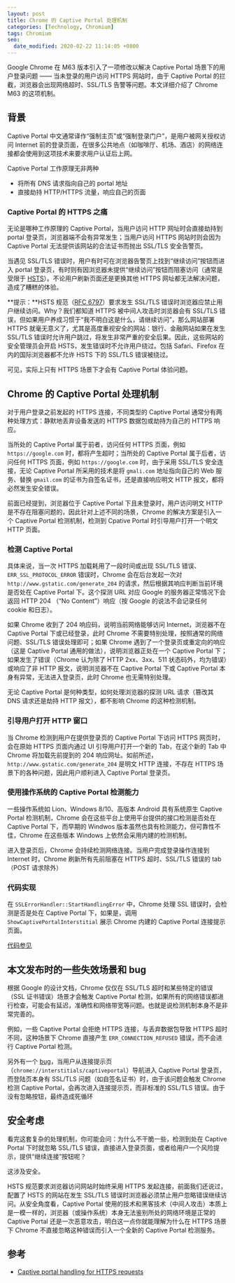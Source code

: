 ```yaml
---
layout: post
title: Chrome 的 Captive Portal 处理机制
categories: [Technology, Chromium]
tags: Chromium
seo:
  date_modified: 2020-02-22 11:14:05 +0800
---
```


Google Chrome 在 M63 版本引入了一项修改以解决 Captive Portal 场景下的用户登录问题 —— 当未登录的用户访问 HTTPS 网站时，由于 Captive Portal 的拦截，浏览器会出现网络超时、SSL/TLS 告警等问题。本文详细介绍了 Chrome M63 的这项机制。

## 背景

Captive Portal 中文通常译作“强制主页”或“强制登录门户”，是用户被网关授权访问 Internet 前的登录页面，在很多公共地点（如咖啡厅、机场、酒店）的网络连接都会使用到这项技术来要求用户认证后上网。

Captive Portal 工作原理无非两种

- 将所有 DNS 请求指向自己的 portal 地址
- 直接劫持 HTTP/HTTPS 流量，响应自己的页面

### Captive Portal 的 HTTPS 之痛

无论是哪种工作原理的 Captive Portal，当用户访问 HTTP 网址时会直接劫持到 portal 登录页，浏览器端不会有异常发生；当用户访问 HTTPS 网站时则会因为 Captive Portal 无法提供该网站的合法证书而抛出 SSL/TLS 安全告警页。

当遇见 SSL/TLS 错误时，用户有时可在浏览器告警页上找到“继续访问”按钮而进入 portal 登录页，有时则有因浏览器未提供“继续访问”按钮而阻塞访问（通常是受限于 [HSTS](https://tools.ietf.org/html/rfc6797#section-12.1)）。不论用户刷新页面还是更换其他 HTTPS 网址都无法解决问题，造成了糟糕的体验。

**提示：**HSTS 规范（[RFC 6797](https://tools.ietf.org/html/rfc6797#section-12.1)）要求发生 SSL/TLS 错误时浏览器应禁止用户继续访问。Why？我们都知道 HTTPS 被中间人攻击时浏览器会有 SSL/TLS 错误，但如果用户养成习惯于“我不明白这是什么，请继续访问”，那么网站部署 HTTPS 就毫无意义了，尤其是高度重视安全的网站：银行、金融网站如果在发生 SSL/TLS 错误时允许用户跳过，将发生非常严重的安全后果。因此，这些网站的安全管理员会开启 HSTS，发生错误时不允许用户绕过。包括 Safari、Firefox 在内的国际浏览器都不允许 HSTS 下的 SSL/TLS 错误被绕过。

可见，实际上只有 HTTPS 场景下才会有 Captive Portal 体验问题。

## Chrome 的 Captive Portal 处理机制

对于用户登录之前发起的 HTTPS 连接，不同类型的 Captive Portal 通常分有两种处理方式：静默地丢弃设备发送的 HTTPS 数据包或劫持为自己的 HTTPS 响应。

当所处的 Captive Portal 属于前者，访问任何 HTTPS 页面，例如 `https://google.com` 时，都将产生超时；当所处的 Captive Portal 属于后者，访问任何 HTTPS 页面，例如 `https://google.com` 时，由于采用 SSL/TLS 安全连接，无论 Captive Portal 所采用的技术是将 `gmali.com` 地址指向自己的 Web 服务、替换 `gmail.com` 的证书为自签名证书，还是直接响应明文 HTTP 报文，都将必然发生安全错误。

前面已经提到，浏览器位于 Captive Portal 下且未登录时，用户访问明文 HTTP 是不存在阻塞问题的，因此针对上述不同的场景，Chrome 的解决方案是引入一个 Captive Portal 检测机制，检测到 Cpative Portal 时引导用户打开一个明文 HTTP 页面。

### 检测 Captive Portal

具体来说，当一次 HTTPS 加载耗用了一段时间或出现 SSL/TLS 错误、`ERR_SSL_PROTOCOL_ERROR` 错误时，Chrome 会在后台发起一次对 `http://www.gstatic.com/generate_204` 的请求，然后根据其响应判断当前环境是否处在 Captive Portal 下。这个探测 URL 对应 Google 的服务器正常情况下会返回 HTTP 204 （“No Content”）响应（按 Google 的说法不会记录任何 cookie 和日志）。

如果 Chrome 收到了 204 响应码，说明当前网络能够访问 Internet，浏览器不在 Captive Portal 下或已经登录，此时 Chrome 不需要特别处理，按照通常的网络问题、SSL/TLS 错误处理即可；如果 Chrome 遇到了一个登录页或重定向的响应（这是 Captive Portal 通用的做法），说明浏览器正处在一个 Captive Portal 下；如果发生了错误（Chrome 认为除了 HTTP 2xx、3xx、511 状态码外，均为错误）或响应了非 HTTP 报文，说明浏览器不在 Captive Portal 下或 Captive Portal 本身有异常，无法进入登录页，此时 Chrome 也无需特别处理。

无论 Captive Portal 是何种类型，如何处理浏览器的探测 URL 请求（篡改其 DNS 请求还是劫持 HTTP 报文），都不影响 Chrome 的这种检测机制。

### 引导用户打开 HTTP 窗口

当 Chrome 检测到用户在提供登录页的 Captive Portal 下访问 HTTPS 网页时，会在原始 HTTPS 页面内通过 UI 引导用户打开一个新的 Tab，在这个新的 Tab 中 Chrome 将加载先前提到的 204 响应网址。如前所述，`http://www.gstatic.com/generate_204` 是明文 HTTP 连接，不存在 HTTPS 场景下的各种问题，因此用户顺利进入 Captive Portal 登录页。

### 使用操作系统的 Captive Portal 检测能力

一些操作系统如 Lion、Windows 8/10、高版本 Android 具有系统原生 Captive Portal 检测机制，Chrome 会在这些平台上使用平台提供的接口检测是否处在 Captive Portal 下，而早期的 Windwos 版本虽然也具有检测能力，但可靠性不佳，Chrome 在这些版本 Windows 上依然会采用内建的检测机制。

进入登录页后，Chrome 会持续检测网络连接。当用户完成登录操作连接到 Internet 时，Chrome 刷新所有先前阻塞在 HTTPS 超时、SSL/TLS 错误的 tab （POST 请求除外）

### 代码实现

在 `SSLErrorHandler::StartHandlingError` 中，Chrome 处理 SSL 错误时，会检测是否是处在 Captive Portal 下，如果是，调用 `ShowCaptivePortalInterstitial` 展示 Chrome 内建的 Captive Portal 连接提示页面。

[代码参见](https://cs.chromium.org/chromium/src/chrome/browser/ssl/ssl_error_handler.cc?l=758&gs=kythe%253A%252F%252Fchromium%253Flang%253Dc%25252B%25252B%253Fpath%253Dsrc%252Fchrome%252Fbrowser%252Fssl%252Fssl_error_handler.cc%2523QwZJlwfNQgMwVE2B2CC4htstj%25252FSxA7%25252BrX1he1%25252FWZnq0%25253D&gsn=StartHandlingError&ct=xref_usages)

## 本文发布时的一些失效场景和 bug

根据 Google 的设计文档，Chrome 仅仅在 SSL/TLS 超时和某些特定的错误（SSL 证书错误）场景才会触发 Captive Portal 检测，如果所有的网络错误都进行检查，可能会有延迟，准确性和网络带宽等问题。也就是说检测机制本身不是非常完善的。

例如，一些 Captive Portal 会拒绝 HTTPS 连接，与丢弃数据包导致 HTTPS 超时不同，这种场景下 Chrome 直接产生 `ERR_CONNECTION_REFUSED` 错误，而不会进行 Captive Portal 检测。

另外有一个 [bug](https://bugs.chromium.org/p/chromium/issues/detail?id=801734)，当用户从连接提示页（`chrome://interstitials/captiveportal`）导航进入 Captive Portal 登录页，而登陆页本身有 SSL/TLS 问题（如自签名证书）时，由于该问题会触发 Chrome 检测 Captive Portal，会再次进入连接提示页，而非标准的 SSL/TLS 错误。由于没有忽略按钮，最终造成死循环

## 安全考虑

看完这套复杂的处理机制，你可能会问：为什么不干脆一些，检测到处在 Captive Portal 下时就忽略 SSL/TLS 错误，直接进入登录页面，或者给用户一个风险提示，提供“继续连接”按钮呢？

这涉及安全。

HSTS 规范要求浏览器访问网站时始终采用 HTTPS 发起连接，前面我们还说过，配置了 HSTS 的网站在发生 SSL/TLS 错误时浏览器必须禁止用户忽略错误继续访问。从安全角度看，Captive Portal 使用的技术和黑客技术（中间人攻击）本质上是一模一样的，浏览器（或操作系统）本身无法鉴别所处的网络环境是正常的 Captive Portal 还是一次恶意攻击，明白这一点你就能理解为什么在 HTTPS 场景下 Chrome 不直接忽略这种错误而引入一个全新的 Captive Portal 检测服务。

## 参考  

- [Captive portal handling for HTTPS requests](https://docs.google.com/document/u/0/d/1k-gP2sswzYNvryu9NcgN7q5XrsMlUdlUdoW9WRaEmfM/mobilebasic)
